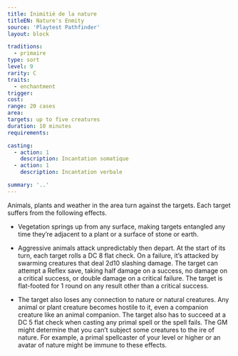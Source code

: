 ```yaml
---
title: Inimitié de la nature
titleEN: Nature's Enmity
source: 'Playtest Pathfinder'
layout: block

traditions:
  - primaire
type: sort
level: 9
rarity: C
traits:
  - enchantment
trigger: 
cost: 
range: 20 cases
area: 
targets: up to five creatures
duration: 10 minutes
requirements: 

casting:
  - action: 1
    description: Incantation somatique
  - action: 1
    description: Incantation verbale

summary: '..'
---
```

Animals, plants and weather in the area turn against the targets. Each target suffers from the following effects.

- Vegetation springs up from any surface, making targets entangled any time they’re adjacent to a plant or a surface of stone or earth.

- Aggressive animals attack unpredictably then depart. At the start of its turn, each target rolls a DC 8 flat check. On a failure, it’s attacked by swarming creatures that deal 2d10 slashing damage. The target can attempt a Reflex save, taking half damage on a success, no damage on a critical success, or double damage on a critical failure. The target is flat-footed for 1 round on any result other than a critical success.

- The target also loses any connection to nature or natural creatures. Any animal or plant creature becomes hostile to it, even a companion creature like an animal companion. The target also has to succeed at a DC 5 flat check when casting any primal spell or the spell fails. The GM might determine that you can’t subject some creatures to the ire of nature. For example, a primal spellcaster of your level or higher or an avatar of nature might be immune to these effects.